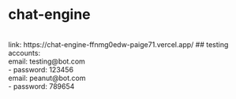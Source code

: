 # chat-engine
 <br />
 link: https://chat-engine-ffnmg0edw-paige71.vercel.app/
 ## testing accounts:
 <br />
 email: testing@bot.com
 <br />
 - password: 123456
 <br />
 email: peanut@bot.com
 <br />
 - password: 789654
